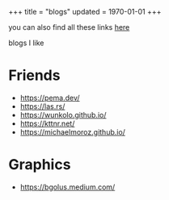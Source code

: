 +++
title = "blogs"
updated = 1970-01-01
+++

you can also find all these links [here](/plaintext/blogs.txt)

blogs I like

# Friends

- <https://pema.dev/>
- <https://las.rs/>
- <https://wunkolo.github.io/>
- <https://kttnr.net/>
- <https://michaelmoroz.github.io/>

# Graphics

- <https://bgolus.medium.com/>
